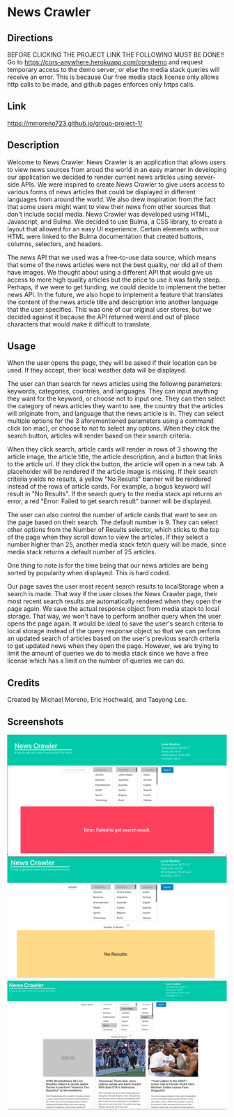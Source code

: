 # News Crawler

## Directions
BEFORE CLICKING THE PROJECT LINK THE FOLLOWING MUST BE DONE!!
Go to https://cors-anywhere.herokuapp.com/corsdemo and request temporary access to the demo server, or else the media stack queries will receive an error. This is because Our free media stack license only allows http calls to be made, and github pages enforces only https calls.

## Link
https://mmoreno723.github.io/group-project-1/

## Description
Welcome to News Crawler. News Crawler is an application that allows users to view news sources from aroud the world in an easy manner  In developing our application we decided to render current news articles using server-side APIs. We were inspired to create News Crawler to give users access to various forms of news articles that could be displayed in different languages from around the world. We also drew inspiration from the fact that some users might want to view their news from other sources that don't include social media. News Crawler was developed using HTML, Javascript, and Bulma. We decided to use Bulma, a CSS library, to create a layout that allowed for an easy UI experience. Certain elements within our HTML were linked to the Bulma documentation that created buttons, columns, selectors, and headers.

The news API that we used was a free-to-use data source, which means that some of the news articles were not the best quality, nor did all of them have images. We thought about using a different API that would give us access to more high quality articles but the price to use it was farily steep. Perhaps, if we were to get funding, we could decide to implement the better news API. In the future, we also hope to implement a feature that translates the content of the news article title and description into another language that the user specifies. This was one of our original user stores, but we decided against it because the API returned weird and out of place characters that would make it difficult to translate. 

## Usage
When the user opens the page, they will be asked if their location can be used. If they accept, their local weather data will be displayed. 

The user can than search for news articles using the following parameters: keywords, categories, countries, and languages. They can input anything they want for the keyword, or choose not to input one. They can then select the category of news articles they want to see, the country that the articles will originate from, and language that the news article is in. They can select multiple options for the 3 aforementioned parameters using a command click (on mac), or choose to not to select any options. When they click the search button, articles will render based on their search criteria.

When they click search, article cards will render in rows of 3 showing the article image, the article title, the article description, and a button that links to the article url. If they click the button, the article will open in a new tab. A placeholder will be rendered if the article image is missing. If their search criteria yields no results, a yellow "No Results" banner will be rendered instead of the rows of article cards. For example, a bogus keyword will result in "No Results". If the search query to the media stack api returns an error, a red "Error: Failed to get search result" banner will be displayed.

The user can also control the number of article cards that want to see on the page based on their search. The default number is 9. They can select other options from the Number of Results selector, which sticks to the top of the page when they scroll down to view the articles. If they select a number higher than 25, another media stack fetch query will be made, since media stack returns a default number of 25 articles.

One thing to note is for the time being that our news articles are being sorted by popularity when displayed. This is hard coded. 

Our page saves the user most recent search results to localStorage when a search is made. That way if the user closes the News Crawler page, their most recent search results are automatically rendered when they open the page again. We save the actual response object from media stack to local storage. That way, we won't have to perform another query when the user opens the page again. It would be ideal to save the user's search criteria to local storage instead of the query response object so that we can perform an updated search of articles based on the user's previous search criteria to get updated news when they open the page. However, we are trying to limit the amount of queries we do to media stack since we have a free license which has a limit on the number of queries we can do. 
 
## Credits
Created by Michael Moreno, Eric Hochwald, and Taeyong Lee.

## Screenshots
![Search Error](assets/imgs/search-error.png)
![No Results](assets/imgs/no-results.png)
![Successful Search](assets/imgs/successful-search.png)


